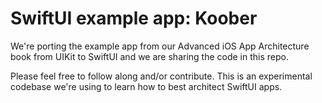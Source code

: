 # SwiftUI example app: Koober
We're porting the example app from our Advanced iOS App Architecture book from UIKit to SwiftUI and we are sharing the code in this repo.

Please feel free to follow along and/or contribute. This is an experimental codebase we're using to learn how to best architect SwiftUI apps.
